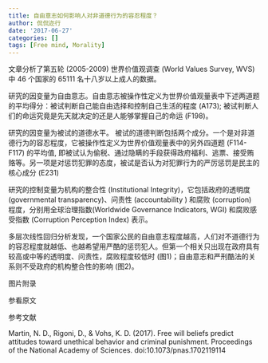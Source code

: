 ```yaml
---
title: 自由意志如何影响人对非道德行为的容忍程度？
author: 侃侃迩行
date: '2017-06-27'
categories: []
tags: [Free mind, Morality]
---
```


文章分析了第五轮 (2005-2009) 世界价值观调查 (World Values Survey, WVS) 中 46 个国家的 65111 名十八岁以上成人的数据。

研究的因变量为自由意志。自由意志被操作性定义为世界价值观量表中下述两道题的平均得分：被试判断自己能自由选择和控制自己生活的程度 (A173); 被试判断人们的命运究竟是先天就决定的还是人能够掌握自己的命运 (F198)。

研究的因变量为被试的道德水平。 被试的道德判断包括两个成分。一个是对非道德行为的容忍程度，它被操作性定义为世界价值观量表中的另外四道题 (F114-F117) 的平均值, 即被试认为偷税、通过隐瞒的手段获得政府福利、逃票、接受贿赂等。另一项是对惩罚犯罪的态度，被试是否认为对犯罪行为的严厉惩罚是民主的核心成分 (E231)

研究的控制变量为机构的整合性 (Institutional Integrity)，它包括政府的透明度 (governmental transparency)、问责性 (accountability
) 和腐败 (corruption) 程度，分别用全球治理指数(Worldwide Governance Indicators, WGI) 和腐败感受指数 (Corruption Perception Index) 表示。

多层次线性回归分析发现，一个国家公民的自由意志程度越高，人们对不道德行为的容忍程度就越低、也越希望用严酷的惩罚犯人。但第一个相关只出现在政府具有较高或中等的透明度、问责性，腐败程度较低时 (图1)；自由意志和严刑酷法的关系则不受政府的机构整合性的影响 (图2)。

图片附录

参看原文

参考文献

Martin, N. D., Rigoni, D., & Vohs, K. D. (2017). Free will beliefs predict attitudes toward unethical behavior and criminal punishment. Proceedings of the National Academy of Sciences. doi:10.1073/pnas.1702119114
